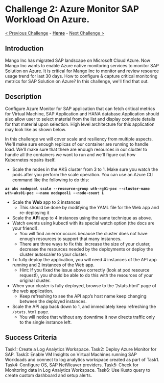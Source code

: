 # Challenge 2: Azure Monitor SAP Workload On Azure. 

[< Previous Challenge](./01-SAP-Auto-Deployment.md) - **[Home](../README.md)** - [Next Challenge >](./03-SAP-Security.md)

## Introduction

Mango Inc has migrated SAP landscape on Microsoft Cloud Azure. Now Mango Inc wants to enable Azure native monitoring services to monitor SAP Solution on Azure. It is critical for Mango Inc to monitor and review resource usage trend for last 30 days. How to configure & capture critical monitoring metrics for SAP Solution on Azure? In this challenge, we'll find that out.

## Description

Configure Azure Monitor for SAP application that can  fetch critical metrics for Virtual Machine, SAP Application and HANA database.Application should also allow user to select material from the list and display complete details for that material upon selection. High level architecture for this application may look like as shown below. 





In this challenge we will cover scale and resiliency from multiple aspects. We'll make sure enough replicas of our container are running to handle load. We'll make sure that there are enough resources in our cluster to handle all the containers we want to run and we'll figure out how Kubernetes repairs itself.

- Scale the nodes in the AKS cluster from 3 to 1.  Make sure you watch the pods after you perform the scale operation.  You can use an Azure CLI command like the following to do this:

**`az aks nodepool scale --resource-group wth-rg01-poc --cluster-name wth-aks01-poc --name nodepool1 --node-count 1`**

- Scale the **Web** app to 2 instances
	- This should be done by modifying the YAML file for the Web app and re-deploying it 
- Scale the **API** app to 4 instances using the same technique as above.  
- Watch events using kubectl with its special watch option (the docs are your friend!).
	- You will find an error occurs because the cluster does not have enough resources to support that many instances.
	- There are three ways to fix this: increase the size of your cluster, decrease the resources needed by the deployments or deploy the cluster autoscaler to your cluster.  
- To fully deploy the application, you will need 4 instances of the API app running and 2 instances of the Web app. 
	- Hint: If you fixed the issue above correctly (look at pod resource request!), you should be able to do this with the resources of your original cluster.
- When your cluster is fully deployed, browse to the “/stats.html” page of the web application.
	- Keep refreshing to see the API app’s host name keep changing between the deployed instances.
- Scale the API app back down to 1, and immediately keep refreshing the `/stats.html` page.
	- You will notice that without any downtime it now directs traffic only to the single instance left.

## Success Criteria

Task1: Create a Log Analytics Workspace.
Task2: Deploy Azure Monitor for SAP.
Task3: Enable VM Insights on Virtual Machines running SAP Workloads and connect to log analytics workspace created as part of Task1.
Task4: Configure OS, SAP NetWeaver providers.
Task5: Check for Monitoring data in Log Analytics Workspace.
Task6: Use Kusto query to create custom dashboard and setup alerts.
